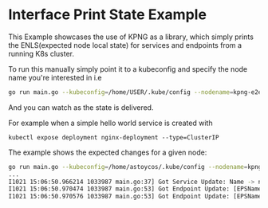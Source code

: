 # Interface Print State Example

This Example showcases the use of KPNG as a library, which simply prints the
ENLS(expected node local state) for services and endpoints from a running
K8s cluster.

To run this manually simply point it to a kubeconfig and specify the node name
you're interested in i.e

```bash
go run main.go --kubeconfig=/home/USER/.kube/config --nodename=kpng-e2e-ipv4-nft-control-plane
```

And you can watch as the state is delivered.

For example when a simple hello world service is created with

`kubectl expose deployment nginx-deployment --type=ClusterIP`

The example shows the expected changes for a given node:

```bash
go run main.go --kubeconfig=/home/astoycos/.kube/config --nodename=kpng-e2e-ipv4-nft-worker
...
I1021 15:06:50.966214 1033987 main.go:37] Got Service Update: Name -> nginx-deployment, Namespace -> default
I1021 15:06:50.970474 1033987 main.go:53] Got Endpoint Update: [EPSName: nginx-deployment-qzxrf, Ips: V4:"10.1.1.7", isLocal: true] for Service: nginx-deployment 
I1021 15:06:50.970576 1033987 main.go:53] Got Endpoint Update: [EPSName: nginx-deployment-qzxrf, Ips: V4:"10.1.2.8", isLocal: false] for Service: nginx-deployment 
```
